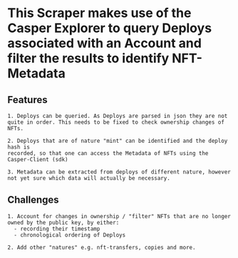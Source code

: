 # This Scraper makes use of the Casper Explorer to query Deploys associated with an Account and filter the results to identify NFT-Metadata

## Features

```
1. Deploys can be queried. As Deploys are parsed in json they are not quite in order. This needs to be fixed to check ownership changes of NFTs.

2. Deploys that are of nature "mint" can be identified and the deploy hash is
recorded, so that one can access the Metadata of NFTs using the Casper-Client (sdk)

3. Metadata can be extracted from deploys of different nature, however not yet sure which data will actually be necessary.
```

## Challenges
```
1. Account for changes in ownership / "filter" NFTs that are no longer owned by the public key, by either:
  - recording their timestamp
  - chronological ordering of Deploys

2. Add other "natures" e.g. nft-transfers, copies and more.
```
